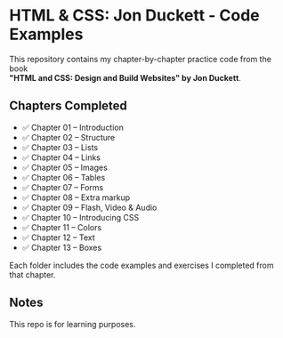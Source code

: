# HTML & CSS: Jon Duckett - Code Examples

This repository contains my chapter-by-chapter practice code from the book  
**"HTML and CSS: Design and Build Websites" by Jon Duckett**.

## Chapters Completed

- ✅ Chapter 01 – Introduction
- ✅ Chapter 02 – Structure
- ✅ Chapter 03 – Lists
- ✅ Chapter 04 – Links
- ✅ Chapter 05 – Images
- ✅ Chapter 06 – Tables
- ✅ Chapter 07 – Forms
- ✅ Chapter 08 – Extra markup
- ✅ Chapter 09 – Flash, Video & Audio
- ✅ Chapter 10 – Introducing CSS
- ✅ Chapter 11 – Colors
- ✅ Chapter 12 – Text
- ✅ Chapter 13 – Boxes

Each folder includes the code examples and exercises I completed from that chapter.

## Notes
This repo is for learning purposes.
